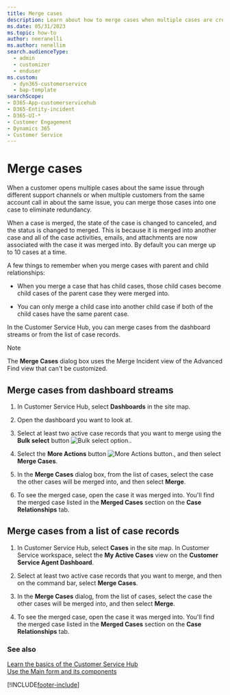```yaml
---
title: Merge cases
description: Learn about how to merge cases when multiple cases are created about same issue in different channels.
ms.date: 05/31/2023
ms.topic: how-to
author: neeranelli
ms.author: nenellim
search.audienceType: 
  - admin
  - customizer
  - enduser
ms.custom: 
  - dyn365-customerservice
  - bap-template
searchScope:
- D365-App-customerservicehub
- D365-Entity-incident
- D365-UI-*
- Customer Engagement
- Dynamics 365
- Customer Service
---
```


# Merge cases

When a customer opens multiple cases about the same issue through different support channels or when multiple customers from the same account call in about the same issue, you can merge those cases into one case to eliminate redundancy.

When a case is merged, the state of the case is changed to canceled, and the status is changed to merged. This is because it is merged into another case and all of the case activities, emails, and attachments are now associated with the case it was merged into. By default you can merge up to 10 cases at a time.  

A few things to remember when you merge cases with parent and child relationships:  

- When you merge a case that has child cases, those child cases become child cases of the parent case they were merged into.  

- You can only merge a child case into another child case if both of the child cases have the same parent case.  

In the Customer Service Hub, you can merge cases from the dashboard streams or from the list of case records.  

> [!NOTE]
> The **Merge Cases** dialog box uses the Merge Incident view of the Advanced Find view that can't be customized.

## Merge cases from dashboard streams

1. In Customer Service Hub, select **Dashboards** in the site map.

2. Open the dashboard you want to look at.

3. Select at least two active case records that you want to merge using the **Bulk select** button ![Bulk select option.](../media/bulk-select.png "Bulk select option").

4. Select the **More Actions** button ![More Actions button.](../media/v8-1-more-actions--button.png "More Actions button"), and then select **Merge Cases**.  

5. In the **Merge Cases** dialog box, from the list of cases, select the case the other cases will be merged into, and then select **Merge**.  

6. To see the merged case, open the case it was merged into. You'll find the merged case listed in the **Merged Cases** section on the **Case Relationships** tab.  

## Merge cases from a list of case records  

1. In Customer Service Hub, select **Cases** in the site map. In Customer Service workspace, select the **My Active Cases** view on the **Customer Service Agent Dashboard**.

2. Select at least two active case records that you want to merge, and then on the command bar, select **Merge Cases**.

3. In the **Merge Cases** dialog, from the list of cases, select the case the other cases will be merged into, and then select **Merge**.

4. To see the merged case, open the case it was merged into. You'll find the merged case listed in the **Merged Cases** section on the **Case Relationships** tab.

### See also

[Learn the basics of the Customer Service Hub](../implement/customer-service-hub-user-guide-basics.md)  
[Use the Main form and its components](../../customerengagement/on-premises/customize/use-main-form-and-components.md)  

[!INCLUDE[footer-include](../../includes/footer-banner.md)]
